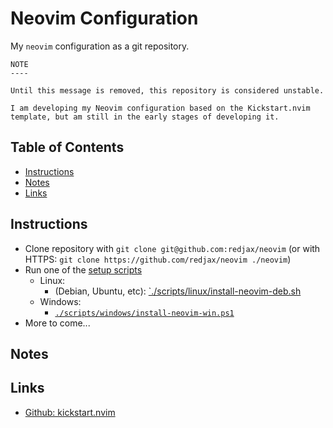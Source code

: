 # Neovim Configuration <!-- omit in toc -->

My `neovim` configuration as a git repository.

```
NOTE
----

Until this message is removed, this repository is considered unstable.

I am developing my Neovim configuration based on the Kickstart.nvim template, but am still in the early stages of developing it.
```

## Table of Contents <!-- omit in toc -->

- [Instructions](#instructions)
- [Notes](#notes)
- [Links](#links)

## Instructions

- Clone repository with `git clone git@github.com:redjax/neovim` (or with HTTPS: `git clone https://github.com/redjax/neovim ./neovim`)
- Run one of the [setup scripts](./scripts/)
  - Linux:
    - (Debian, Ubuntu, etc): [`./scripts/linux/install-neovim-deb.sh](./scripts/linux/install-neovim-deb.sh)
  - Windows:
    - [`./scripts/windows/install-neovim-win.ps1`](./scripts/windows/install-neovim-win.ps1)
- More to come...

## Notes

## Links

- [Github: kickstart.nvim](https://github.com/nvim-lua/kickstart.nvim)
